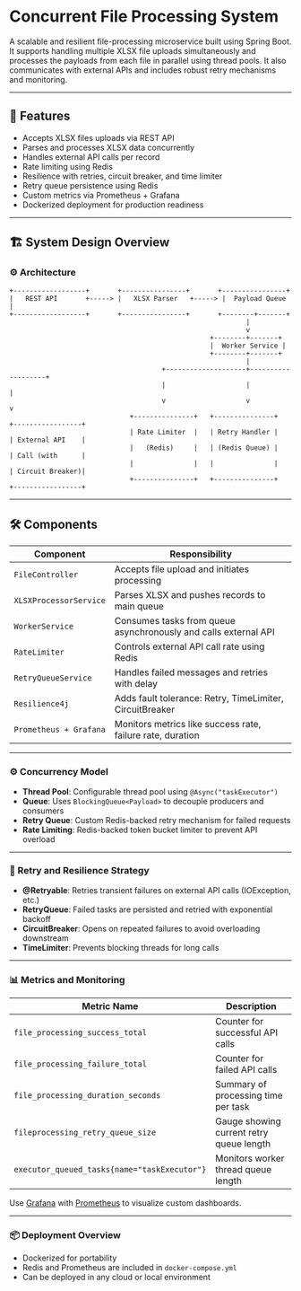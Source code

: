 # Concurrent File Processing System

A scalable and resilient file-processing microservice built using Spring Boot. It supports handling multiple XLSX file uploads simultaneously and processes the payloads from each file in parallel using thread pools. It also communicates with external APIs and includes robust retry mechanisms and monitoring.

---

## 🚀 Features

- Accepts XLSX files uploads via REST API
- Parses and processes XLSX data concurrently
- Handles external API calls per record
- Rate limiting using Redis
- Resilience with retries, circuit breaker, and time limiter
- Retry queue persistence using Redis
- Custom metrics via Prometheus + Grafana
- Dockerized deployment for production readiness

---

## 🏗️ System Design Overview

### ⚙️ Architecture

```plaintext
+------------------+       +----------------+       +----------------+
|   REST API       +-----> |   XLSX Parser   +-----> |  Payload Queue |
+------------------+       +----------------+       +--------+-------+
                                                           |
                                                           v
                                                  +--------+-------+
                                                  |  Worker Service |
                                                  +--------+-------+
                                                           |
                                      +--------------------+-------------------+
                                      |                    |                   |
                                      v                    v                   v
                              +---------------+   +---------------+   +-----------------+
                              | Rate Limiter  |   | Retry Handler |   | External API    |
                              |   (Redis)     |   | (Redis Queue) |   | Call (with      |
                              |               |   |               |   | Circuit Breaker)|
                              +---------------+   +---------------+   +-----------------+
```
---

## 🛠️ Components

| Component | Responsibility |
|----------|----------------|
| `FileController` | Accepts file upload and initiates processing |
| `XLSXProcessorService` | Parses XLSX and pushes records to main queue |
| `WorkerService` | Consumes tasks from queue asynchronously and calls external API |
| `RateLimiter` | Controls external API call rate using Redis |
| `RetryQueueService` | Handles failed messages and retries with delay |
| `Resilience4j` | Adds fault tolerance: Retry, TimeLimiter, CircuitBreaker |
| `Prometheus + Grafana` | Monitors metrics like success rate, failure rate, duration |

---

### ⚙️ Concurrency Model

- **Thread Pool**: Configurable thread pool using `@Async("taskExecutor")`
- **Queue**: Uses `BlockingQueue<Payload>` to decouple producers and consumers
- **Retry Queue**: Custom Redis-backed retry mechanism for failed requests
- **Rate Limiting**: Redis-backed token bucket limiter to prevent API overload

---

### 🔁 Retry and Resilience Strategy

- **@Retryable**: Retries transient failures on external API calls (IOException, etc.)
- **RetryQueue**: Failed tasks are persisted and retried with exponential backoff
- **CircuitBreaker**: Opens on repeated failures to avoid overloading downstream
- **TimeLimiter**: Prevents blocking threads for long calls

---

### 📊 Metrics and Monitoring

| Metric Name | Description |
|-------------|-------------|
| `file_processing_success_total` | Counter for successful API calls |
| `file_processing_failure_total` | Counter for failed API calls |
| `file_processing_duration_seconds` | Summary of processing time per task |
| `fileprocessing_retry_queue_size` | Gauge showing current retry queue length |
| `executor_queued_tasks{name="taskExecutor"}` | Monitors worker thread queue length |

Use [Grafana](https://grafana.com/) with [Prometheus](https://prometheus.io/) to visualize custom dashboards.

---

### 📦 Deployment Overview

- Dockerized for portability
- Redis and Prometheus are included in `docker-compose.yml`
- Can be deployed in any cloud or local environment
